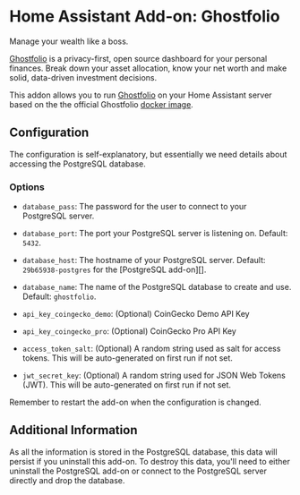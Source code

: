 # Home Assistant Add-on: Ghostfolio

Manage your wealth like a boss.

[Ghostfolio][] is a privacy-first, open source dashboard for your personal finances. Break down your asset allocation, know your net worth and make solid, data-driven investment decisions.

This addon allows you to run [Ghostfolio][] on your Home Assistant server based on the the official Ghostfolio [docker image][].

## Configuration

The configuration is self-explanatory, but essentially we need details about accessing the PostgreSQL database.

### Options

- `database_pass`: The password for the user to connect to your PostgreSQL server.

- `database_port`: The port your PostgreSQL server is listening on. Default: `5432`.

- `database_host`: The hostname of your PostgreSQL server. Default: `29b65938-postgres` for the [PostgreSQL add-on][].

- `database_name`: The name of the PostgreSQL database to create and use. Default: `ghostfolio`.

- `api_key_coingecko_demo`: (Optional) CoinGecko Demo API Key

- `api_key_coingecko_pro`: (Optional) CoinGecko Pro API Key

- `access_token_salt`: (Optional) A random string used as salt for access tokens. This will be auto-generated on first run if not set.

- `jwt_secret_key`: (Optional) A random string used for JSON Web Tokens (JWT). This will be auto-generated on first run if not set.

Remember to restart the add-on when the configuration is changed.

## Additional Information

As all the information is stored in the PostgreSQL database, this data will persist if you uninstall this add-on. To destroy this data, you'll need to either uninstall the PostgreSQL add-on or connect to the PostgreSQL server directly and drop the database.

[Ghostfolio]: https://ghostfol.io
[docker image]: https://hub.docker.com/r/ghostfolio/ghostfolio
